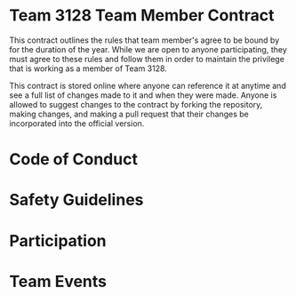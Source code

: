 Team 3128 Team Member Contract
=====

This contract outlines the rules that team member's agree to be bound by for the duration of the year. While we are open to anyone participating, they must agree to these rules and follow them in order to maintain the privilege that is working as a member of Team 3128.

This contract is stored online where anyone can reference it at anytime and see a full list of changes made to it and when they were made. Anyone is allowed to suggest changes to the contract by forking the repository, making changes, and making a pull request that their changes be incorporated into the official version.

Code of Conduct
=====

Safety Guidelines
=====

Participation
=====

Team Events
=====


